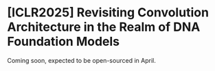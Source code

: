 # [ICLR2025] Revisiting Convolution Architecture in the Realm of DNA Foundation Models
Coming soon, expected to be open-sourced in April.

